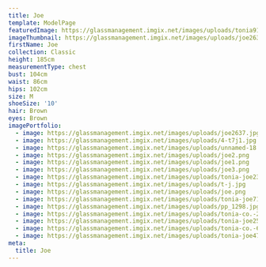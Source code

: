 ```yaml
---
title: Joe
template: ModelPage
featuredImage: https://glassmanagement.imgix.net/images/uploads/tonia912839.jpg
imageThumbnail: https://glassmanagement.imgix.net/images/uploads/joe2637.jpg
firstName: Joe
collection: Classic
height: 185cm
measurementType: chest
bust: 104cm
waist: 86cm
hips: 102cm
size: M
shoeSize: '10'
hair: Brown
eyes: Brown
imagePortfolio:
  - image: https://glassmanagement.imgix.net/images/uploads/joe2637.jpg
  - image: https://glassmanagement.imgix.net/images/uploads/4-t7j1.jpg
  - image: https://glassmanagement.imgix.net/images/uploads/unnamed-18.jpg
  - image: https://glassmanagement.imgix.net/images/uploads/joe2.png
  - image: https://glassmanagement.imgix.net/images/uploads/joe1.png
  - image: https://glassmanagement.imgix.net/images/uploads/joe3.png
  - image: https://glassmanagement.imgix.net/images/uploads/tonia-joe238479.jpg
  - image: https://glassmanagement.imgix.net/images/uploads/t-j.jpg
  - image: https://glassmanagement.imgix.net/images/uploads/joe.png
  - image: https://glassmanagement.imgix.net/images/uploads/tonia-joe71328.jpg
  - image: https://glassmanagement.imgix.net/images/uploads/pp_1298.jpg
  - image: https://glassmanagement.imgix.net/images/uploads/tonia-co.-20-of-31-.jpg
  - image: https://glassmanagement.imgix.net/images/uploads/tonia-joe25463789.jpg
  - image: https://glassmanagement.imgix.net/images/uploads/tonia-co.-6-of-31-.jpg
  - image: https://glassmanagement.imgix.net/images/uploads/tonia-joe478.jpg
meta:
  title: Joe
---
```


